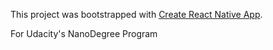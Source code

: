 This project was bootstrapped with [Create React Native App](https://github.com/react-community/create-react-native-app).

For Udacity's NanoDegree Program
